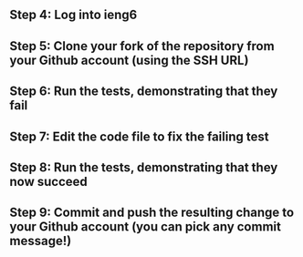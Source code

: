 ## Step 4: Log into ieng6

## Step 5: Clone your fork of the repository from your Github account (using the SSH URL)
## Step 6: Run the tests, demonstrating that they fail
## Step 7: Edit the code file to fix the failing test
## Step 8: Run the tests, demonstrating that they now succeed
## Step 9: Commit and push the resulting change to your Github account (you can pick any commit message!)
